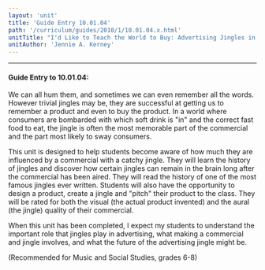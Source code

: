 ```yaml
---
layout: 'unit'
title: 'Guide Entry 10.01.04'
path: '/curriculum/guides/2010/1/10.01.04.x.html'
unitTitle: "I'd Like to Teach the World to Buy: Advertising Jingles in America"
unitAuthor: 'Jennie A. Kerney'
---
```


<body>
<hr/>
 <h4>
  Guide Entry to 10.01.04:
 </h4>
 We can all hum them, and sometimes we can even remember all the words. However trivial jingles may be, they are successful at getting us to remember a product and even to buy the product. In a world where consumers are bombarded with which soft drink is "in" and the correct fast food to eat, the jingle is often the most memorable part of the commercial and the part most likely to sway consumers.
<p>
  This unit is designed to help students become aware of how much they are influenced by a commercial with a catchy jingle. They will learn the history of jingles and discover how certain jingles can remain in the brain long after the commercial has been aired. They will read the history of one of the most famous jingles ever written.  Students will also have the opportunity to design a product, create a jingle and "pitch" their product to the class. They will be rated for both the visual (the actual product invented) and the aural (the jingle) quality of their commercial.
 </p>
<p>
  When this unit has been completed, I expect my students to understand the important role that jingles play in advertising, what making a commercial and jingle involves, and what the future of the advertising jingle might be.
 </p>
<p>
  (Recommended for Music and Social Studies, grades 6-8)
 </p>

</body>

